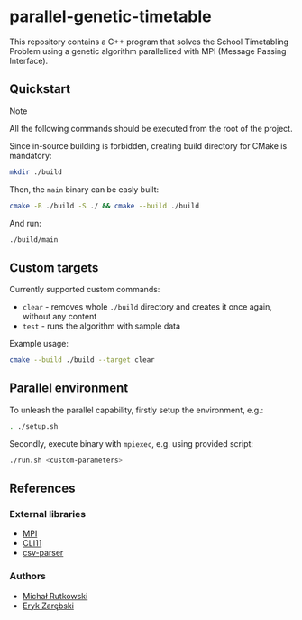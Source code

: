 # parallel-genetic-timetable

This repository contains a C++ program that solves the School Timetabling Problem using a genetic algorithm parallelized with MPI (Message Passing Interface).

## Quickstart

> [!NOTE]
> All the following commands should be executed from the root of the project.

Since in-source building is forbidden, creating build directory for CMake is mandatory:
```bash
mkdir ./build
```

Then, the `main` binary can be easly built:
```bash
cmake -B ./build -S ./ && cmake --build ./build
```

And run:
```bash
./build/main
```

## Custom targets

Currently supported custom commands:
- `clear` - removes whole `./build` directory and creates it once again, without any content
- `test` - runs the algorithm with sample data

Example usage:
```bash
cmake --build ./build --target clear
```

## Parallel environment

To unleash the parallel capability, firstly setup the environment, e.g.:
```bash
. ./setup.sh
```

Secondly, execute binary with `mpiexec`, e.g. using provided script:
```bash
./run.sh <custom-parameters>
```


## References

### External libraries

- [MPI](https://www.open-mpi.org/)
- [CLI11](https://github.com/CLIUtils/CLI11)
- [csv-parser](https://github.com/vincentlaucsb/csv-parser)


### Authors

- [Michał Rutkowski](https://github.com/P4ndaM1x)
- [Eryk Zarębski](https://github.com/erzar0)
